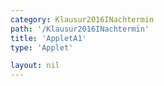 ```yaml
---
category: Klausur2016INachtermin
path: '/Klausur2016INachtermin'
title: 'AppletA1'
type: 'Applet'

layout: nil
---
```

<link type="text/css" href="https://cdnjs.cloudflare.com/ajax/libs/jsxgraph/0.99.6/jsxgraph.css"><link rel="stylesheet" type="text/css" href="{{ site.jsxurl }}/jsxgraph.css" />
<div id="JXG51639530-09da-44dd-a906-d2bc0a9228b4" class="jxgbox" style="width:500px; height:500px">
<script type="text/javascript">
    (function() {
	const board = JXG.JSXGraph.initBoard('51639530-09da-44dd-a906-d2bc0a9228b4', {
    							boundingbox: [-0.5, 5.5, 5.5, -0.5],
                  showFullscreen: true, axis: true
              });
              
var O = board.create('point', [0,0], {name:'O', fixed:true, size:2, label:{fontsize:15, offset:[-15,-15]}});       
var phi = board.create('slider', [[1.5, 5], [4.5, 5], [0, 60, 90]], {name:'&phi;', label:{fontsize: 18, size:2}});

var P = board.create('point', [
function(){
return 4*Math.sin(phi.Value() / 180 * Math.PI);
},
function(){
return 5*Math.cos(phi.Value() / 180 * Math.PI);
}
], {name:'P', fixed:true, trace: true, color:'green', size:2, label:{fontsize:18}});

var OP = board.create('segment', [O, P], {lastArrow:  {size: 6, type:1}});

var P_T = board.create('text', [2.7, 4.2, function(){ return 'P(' + JXG.toFixed(P.X(), 2) + ', ' + JXG.toFixed(P.Y(), 2) + ')';}], {fontsize:18});

var NR_T = board.create('text', [0, 5.2, '2016 I NT A1'], {fontsize:18})
	
	
})()
  </script>
  </div>
